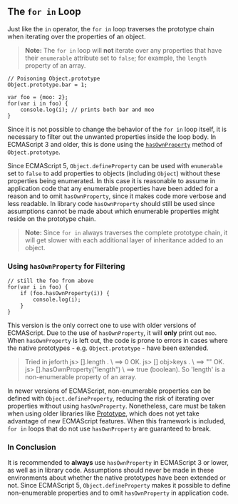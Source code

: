## The `for in` Loop

Just like the `in` operator, the `for in` loop traverses the prototype
chain when iterating over the properties of an object.

> **Note:** The `for in` loop will **not** iterate over any properties that
> have their `enumerable` attribute set to `false`; for example, the `length`
> property of an array.

    // Poisoning Object.prototype
    Object.prototype.bar = 1;

    var foo = {moo: 2};
    for(var i in foo) {
        console.log(i); // prints both bar and moo
    }

Since it is not possible to change the behavior of the `for in` loop itself, it
is necessary to filter out the unwanted properties inside the loop body. In
ECMAScript 3 and older, this is done using the [`hasOwnProperty`](#object.hasownproperty)
method of `Object.prototype`.

Since ECMAScript 5, `Object.defineProperty` can be used with
`enumerable` set to `false` to add properties to objects (including `Object`)
without these properties being enumerated. In this case it is reasonable
to assume in application code that any enumerable properties have been added
for a reason and to omit `hasOwnProperty`, since it makes code more verbose and less
readable. In library code `hasOwnProperty` should still be used since
assumptions cannot be made about which enumerable properties might reside
on the prototype chain.

> **Note:** Since `for in` always traverses the complete prototype chain, it
> will get slower with each additional layer of inheritance added to an object.

### Using `hasOwnProperty` for Filtering

    // still the foo from above
    for(var i in foo) {
        if (foo.hasOwnProperty(i)) {
            console.log(i);
        }
    }

This version is the only correct one to use with older versions of ECMAScript.
Due to the use of `hasOwnProperty`, it will **only** print out `moo`.
When `hasOwnProperty` is left out, the code is prone to errors in cases where
the native prototypes - e.g. `Object.prototype` -
have been extended.

> Tried in jeforth
> js> [].length . \ ==> 0 OK.
> js> [] obj>keys . \ ==> "" OK.
> js> [].hasOwnProperty("length") \ ==> true (boolean).
> So 'length' is a non-enumerable property of an array.

In newer versions of ECMAScript, non-enumerable properties can be defined with
`Object.defineProperty`, reducing the risk of iterating over properties without
using `hasOwnProperty`. Nonetheless, care must be taken when using older
libraries like [Prototype][1], which does not yet take advantage of new ECMAScript features.
When this framework is included, `for in` loops that do not use
`hasOwnProperty` are guaranteed to break.

### In Conclusion

It is recommended to **always** use `hasOwnProperty` in ECMAScript 3 or lower, as well as
in library code. Assumptions should never be made in these environments about whether
the native prototypes have been extended or not. Since ECMAScript 5, `Object.defineProperty`
makes it possible to define non-enumerable properties and to omit `hasOwnProperty` in
application code.

[1]: http://www.prototypejs.org/

